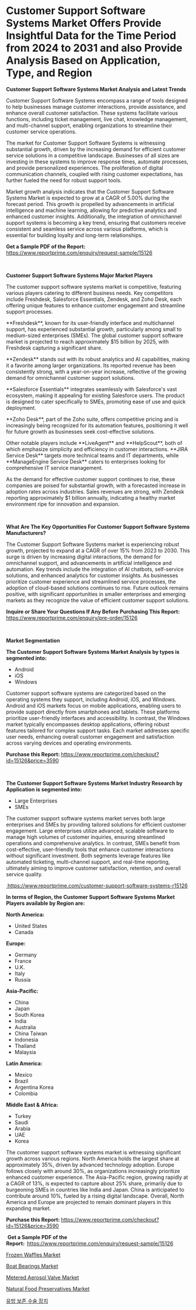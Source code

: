 <p><h1>Customer Support Software Systems Market Offers Provide Insightful Data for the Time Period from 2024 to 2031 and also Provide Analysis Based on Application, Type, and Region</h1></p><p><strong>Customer Support Software Systems Market Analysis and Latest Trends</strong></p>
<p><p>Customer Support Software Systems encompass a range of tools designed to help businesses manage customer interactions, provide assistance, and enhance overall customer satisfaction. These systems facilitate various functions, including ticket management, live chat, knowledge management, and multi-channel support, enabling organizations to streamline their customer service operations.</p><p>The market for Customer Support Software Systems is witnessing substantial growth, driven by the increasing demand for efficient customer service solutions in a competitive landscape. Businesses of all sizes are investing in these systems to improve response times, automate processes, and provide personalized experiences. The proliferation of digital communication channels, coupled with rising customer expectations, has further fueled the need for robust support tools.</p><p>Market growth analysis indicates that the Customer Support Software Systems Market is expected to grow at a CAGR of 5.00% during the forecast period. This growth is propelled by advancements in artificial intelligence and machine learning, allowing for predictive analytics and enhanced customer insights. Additionally, the integration of omnichannel support systems is becoming a key trend, ensuring that customers receive consistent and seamless service across various platforms, which is essential for building loyalty and long-term relationships.</p></p>
<p><strong>Get a Sample PDF of the Report:&nbsp;</strong> <a href="https://www.reportprime.com/enquiry/request-sample/15126">https://www.reportprime.com/enquiry/request-sample/15126</a></p>
<p>&nbsp;</p>
<p><strong>Customer Support Software Systems Major Market Players</strong></p>
<p><p>The customer support software systems market is competitive, featuring various players catering to different business needs. Key competitors include Freshdesk, Salesforce Essentials, Zendesk, and Zoho Desk, each offering unique features to enhance customer engagement and streamline support processes.</p><p>**Freshdesk**, known for its user-friendly interface and multichannel support, has experienced substantial growth, particularly among small to medium-sized enterprises (SMEs). The global customer support software market is projected to reach approximately $15 billion by 2025, with Freshdesk capturing a significant share.</p><p>**Zendesk** stands out with its robust analytics and AI capabilities, making it a favorite among larger organizations. Its reported revenue has been consistently strong, with a year-on-year increase, reflective of the growing demand for omnichannel customer support solutions.</p><p>**Salesforce Essentials** integrates seamlessly with Salesforce's vast ecosystem, making it appealing for existing Salesforce users. The product is designed to cater specifically to SMEs, promoting ease of use and quick deployment.</p><p>**Zoho Desk**, part of the Zoho suite, offers competitive pricing and is increasingly being recognized for its automation features, positioning it well for future growth as businesses seek cost-effective solutions.</p><p>Other notable players include **LiveAgent** and **HelpScout**, both of which emphasize simplicity and efficiency in customer interactions. **JIRA Service Desk** targets more technical teams and IT departments, while **ManageEngine Service Desk** caters to enterprises looking for comprehensive IT service management.</p><p>As the demand for effective customer support continues to rise, these companies are poised for substantial growth, with a forecasted increase in adoption rates across industries. Sales revenues are strong, with Zendesk reporting approximately $1 billion annually, indicating a healthy market environment ripe for innovation and expansion.</p></p>
<p>&nbsp;</p>
<p><strong>What Are The Key Opportunities For Customer Support Software Systems Manufacturers?</strong></p>
<p><p>The Customer Support Software Systems market is experiencing robust growth, projected to expand at a CAGR of over 15% from 2023 to 2030. This surge is driven by increasing digital interactions, the demand for omnichannel support, and advancements in artificial intelligence and automation. Key trends include the integration of AI chatbots, self-service solutions, and enhanced analytics for customer insights. As businesses prioritize customer experience and streamlined service processes, the adoption of cloud-based solutions continues to rise. Future outlook remains positive, with significant opportunities in smaller enterprises and emerging markets as they recognize the value of efficient customer support solutions.</p></p>
<p><strong>Inquire or Share Your Questions If Any Before Purchasing This Report:</strong> <a href="https://www.reportprime.com/enquiry/pre-order/15126">https://www.reportprime.com/enquiry/pre-order/15126</a></p>
<p>&nbsp;</p>
<p><strong>Market Segmentation</strong></p>
<p><strong>The Customer Support Software Systems Market Analysis by types is segmented into:</strong></p>
<p><ul><li>Android</li><li>iOS</li><li>Windows</li></ul></p>
<p><p>Customer support software systems are categorized based on the operating systems they support, including Android, iOS, and Windows. Android and iOS markets focus on mobile applications, enabling users to provide support directly from smartphones and tablets. These platforms prioritize user-friendly interfaces and accessibility. In contrast, the Windows market typically encompasses desktop applications, offering robust features tailored for complex support tasks. Each market addresses specific user needs, enhancing overall customer engagement and satisfaction across varying devices and operating environments.</p></p>
<p><strong>Purchase this Report:&nbsp;</strong><a href="https://www.reportprime.com/checkout?id=15126&price=3590">https://www.reportprime.com/checkout?id=15126&price=3590</a></p>
<p>&nbsp;</p>
<p><strong>The Customer Support Software Systems Market Industry Research by Application is segmented into:</strong></p>
<p><ul><li>Large Enterprises</li><li>SMEs</li></ul></p>
<p><p>The customer support software systems market serves both large enterprises and SMEs by providing tailored solutions for efficient customer engagement. Large enterprises utilize advanced, scalable software to manage high volumes of customer inquiries, ensuring streamlined operations and comprehensive analytics. In contrast, SMEs benefit from cost-effective, user-friendly tools that enhance customer interactions without significant investment. Both segments leverage features like automated ticketing, multi-channel support, and real-time reporting, ultimately aiming to improve customer satisfaction, retention, and overall service quality.</p></p>
<p><a href="https://www.reportprime.com/customer-support-software-systems-r15126">&nbsp;https://www.reportprime.com/customer-support-software-systems-r15126</a></p>
<p><strong>In terms of Region, the Customer Support Software Systems Market Players available by Region are:</strong></p>
<p>
    <p> <strong> North America: </strong>
        <ul>
            <li>United States</li>
            <li>Canada</li>
        </ul>
        </p> 
    <p> <strong> Europe: </strong>
        <ul>
            <li>Germany</li>
            <li>France</li>
            <li>U.K.</li>
            <li>Italy</li>
            <li>Russia</li>
        </ul>
        </p> 
    <p> <strong> Asia-Pacific: </strong>
        <ul>
            <li>China</li>
            <li>Japan</li>
            <li>South Korea</li>
            <li>India</li>
            <li>Australia</li>
            <li>China Taiwan</li>
            <li>Indonesia</li>
            <li>Thailand</li>
            <li>Malaysia</li>
        </ul>
        </p> 
    <p> <strong> Latin America: </strong>
        <ul>
            <li>Mexico</li>
            <li>Brazil</li>
            <li>Argentina Korea</li>
            <li>Colombia</li>
        </ul>
        </p> 
    <p> <strong> Middle East & Africa: </strong>
        <ul>
            <li>Turkey</li>
            <li>Saudi</li>
            <li>Arabia</li>
            <li>UAE</li>
            <li>Korea</li>
        </ul>
    </p>
    </p>
<p><p>The customer support software systems market is witnessing significant growth across various regions. North America holds the largest share at approximately 35%, driven by advanced technology adoption. Europe follows closely with around 30%, as organizations increasingly prioritize enhanced customer experience. The Asia-Pacific region, growing rapidly at a CAGR of 13%, is expected to capture about 25% share, primarily due to burgeoning SMEs in countries like India and Japan. China is anticipated to contribute around 10%, fueled by a rising digital landscape. Overall, North America and Europe are projected to remain dominant players in this expanding market.</p></p>
<p><strong>Purchase this Report: </strong><a href="https://www.reportprime.com/checkout?id=15126&price=3590">https://www.reportprime.com/checkout?id=15126&price=3590</a></p>
<p>&nbsp;<strong>Get a Sample PDF of the Report:&nbsp;&nbsp;</strong><a href="https://www.reportprime.com/enquiry/request-sample/15126">https://www.reportprime.com/enquiry/request-sample/15126</a></p>
<p><strong></strong></p>
<p><p><a href="https://www.linkedin.com/pulse/global-frozen-waffles-market-trends-insights-growth-opportunities-qql2e?trackingId=lvxTDMzqRguO%2F8RN4FBvRw%3D%3D">Frozen Waffles Market</a></p><p><a href="https://issuu.com/reportprime-2/docs/boat-bearings-market-size-2030.pptx_a66923eb240129">Boat Bearings Market</a></p><p><a href="https://www.linkedin.com/pulse/global-metered-aerosol-valve-market-size-expected-reach-cagr-d3f2c?trackingId=myIiD62BQUq7Sr%2BGDFMAyw%3D%3D">Metered Aerosol Valve Market</a></p><p><a href="https://medium.com/@andrew.gibson967/the-global-natural-food-preservatives-market-identifies-drivers-restraints-opportunities-and-f855cd154a14">Natural Food Preservatives Market</a></p><p><a href="https://medium.com/@terrellmend76/%EC%9C%A0%EB%B0%A9-%EB%B3%B4%EC%A1%B4-%EC%88%98%EC%88%A0-%EC%9E%A5%EC%B9%98-%EC%8B%9C%EC%9E%A5-%EC%A0%84%EB%A7%9D-%EB%B0%8F-%EC%8B%9C%EC%9E%A5-%EC%A0%90%EC%9C%A0%EC%9C%A8-%EB%B6%84%EC%84%9D-%EC%84%B1%EC%9E%A5-%EB%8F%99%ED%96%A5-%EB%B0%8F-%EC%8B%9C%EC%9E%A5-%EC%98%88%EC%B8%A1-2024-2031-de996eeab19d">유방 보존 수술 장치</a></p></p>